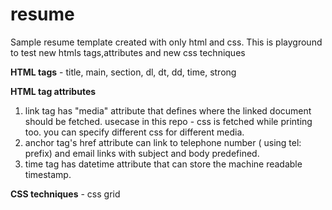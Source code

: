 # resume

Sample resume template created with only html and css. 
This is playground to test new htmls tags,attributes and new css techniques

**HTML tags** - title, main, section, dl, dt, dd, time, strong

**HTML tag attributes**
  1. link tag has "media" attribute that defines where the linked document should be fetched. 
     usecase in this repo - css is fetched while printing too. you can specify different css for different media.
  2. anchor tag's href attribute can link to telephone number ( using tel: prefix) 
     and email links with subject and body predefined. 
  3. time tag has datetime attribute that can store the machine readable timestamp.
  
  

**CSS techniques** - css grid 
